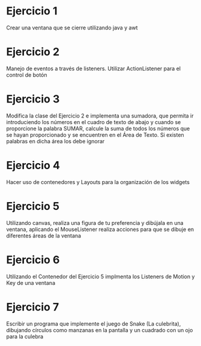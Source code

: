 # Ejercicio 1

Crear una ventana que se cierre utilizando java y awt

# Ejercicio 2

Manejo de eventos a través de listeners. Utilizar ActionListener para el control de botón

# Ejercicio 3

Modifica la clase del Ejercicio 2 e implementa una sumadora, que permita ir introduciendo los números en el cuadro de texto de abajo y cuando se proporcione la palabra SUMAR, calcule la suma de todos los números que se hayan proporcionado y se encuentren en el Área de Texto. Si existen palabras en dicha área los debe ignorar

# Ejercicio 4

Hacer uso de contenedores y Layouts para la organización de los widgets

# Ejercicio 5

Utilizando canvas, realiza una figura de tu preferencia y dibújala en una ventana, aplicando el MouseListener realiza acciones para que se dibuje en diferentes áreas de la ventana

# Ejercicio 6

Utilizando el Contenedor del Ejercicio 5 implmenta los Listeners de Motion y Key de una ventana

# Ejercicio 7

Escribir un programa que implemente el juego de Snake (La culebrita), dibujando círculos como manzanas en la pantalla y un cuadrado con un ojo para la culebra